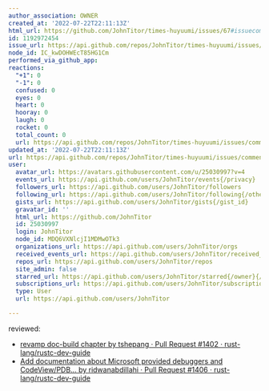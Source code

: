 ```yaml
---
author_association: OWNER
created_at: '2022-07-22T22:11:13Z'
html_url: https://github.com/JohnTitor/times-huyuumi/issues/67#issuecomment-1192972454
id: 1192972454
issue_url: https://api.github.com/repos/JohnTitor/times-huyuumi/issues/67
node_id: IC_kwDOHWEcT85HG1Cm
performed_via_github_app: 
reactions:
  "+1": 0
  "-1": 0
  confused: 0
  eyes: 0
  heart: 0
  hooray: 0
  laugh: 0
  rocket: 0
  total_count: 0
  url: https://api.github.com/repos/JohnTitor/times-huyuumi/issues/comments/1192972454/reactions
updated_at: '2022-07-22T22:11:13Z'
url: https://api.github.com/repos/JohnTitor/times-huyuumi/issues/comments/1192972454
user:
  avatar_url: https://avatars.githubusercontent.com/u/25030997?v=4
  events_url: https://api.github.com/users/JohnTitor/events{/privacy}
  followers_url: https://api.github.com/users/JohnTitor/followers
  following_url: https://api.github.com/users/JohnTitor/following{/other_user}
  gists_url: https://api.github.com/users/JohnTitor/gists{/gist_id}
  gravatar_id: ''
  html_url: https://github.com/JohnTitor
  id: 25030997
  login: JohnTitor
  node_id: MDQ6VXNlcjI1MDMwOTk3
  organizations_url: https://api.github.com/users/JohnTitor/orgs
  received_events_url: https://api.github.com/users/JohnTitor/received_events
  repos_url: https://api.github.com/users/JohnTitor/repos
  site_admin: false
  starred_url: https://api.github.com/users/JohnTitor/starred{/owner}{/repo}
  subscriptions_url: https://api.github.com/users/JohnTitor/subscriptions
  type: User
  url: https://api.github.com/users/JohnTitor

---
```

reviewed:
- [revamp doc-build chapter by tshepang · Pull Request #1402 · rust-lang/rustc-dev-guide](https://togithub.com/rust-lang/rustc-dev-guide/pull/1402)
- [Add documentation about Microsoft provided debuggers and CodeView/PDB… by ridwanabdillahi · Pull Request #1406 · rust-lang/rustc-dev-guide](https://togithub.com/rust-lang/rustc-dev-guide/pull/1406)